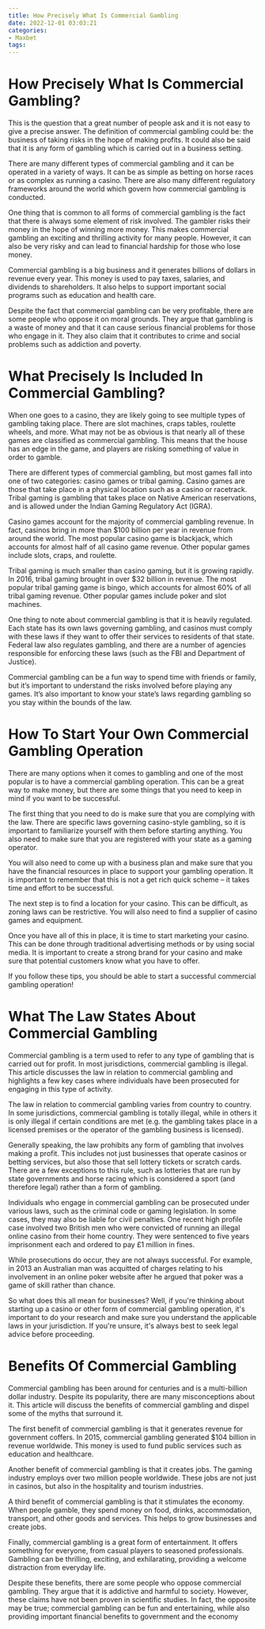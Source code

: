 ```yaml
---
title: How Precisely What Is Commercial Gambling 
date: 2022-12-01 03:03:21
categories:
- Maxbet
tags:
---
```



#  How Precisely What Is Commercial Gambling? 

This is the question that a great number of people ask and it is not easy to give a precise answer. The definition of commercial gambling could be: the business of taking risks in the hope of making profits. It could also be said that it is any form of gambling which is carried out in a business setting.

There are many different types of commercial gambling and it can be operated in a variety of ways. It can be as simple as betting on horse races or as complex as running a casino. There are also many different regulatory frameworks around the world which govern how commercial gambling is conducted.

One thing that is common to all forms of commercial gambling is the fact that there is always some element of risk involved. The gambler risks their money in the hope of winning more money. This makes commercial gambling an exciting and thrilling activity for many people. However, it can also be very risky and can lead to financial hardship for those who lose money.

Commercial gambling is a big business and it generates billions of dollars in revenue every year. This money is used to pay taxes, salaries, and dividends to shareholders. It also helps to support important social programs such as education and health care.

Despite the fact that commercial gambling can be very profitable, there are some people who oppose it on moral grounds. They argue that gambling is a waste of money and that it can cause serious financial problems for those who engage in it. They also claim that it contributes to crime and social problems such as addiction and poverty.

#  What Precisely Is Included In Commercial Gambling? 

When one goes to a casino, they are likely going to see multiple types of gambling taking place. There are slot machines, craps tables, roulette wheels, and more. What may not be as obvious is that nearly all of these games are classified as commercial gambling. This means that the house has an edge in the game, and players are risking something of value in order to gamble.

There are different types of commercial gambling, but most games fall into one of two categories: casino games or tribal gaming. Casino games are those that take place in a physical location such as a casino or racetrack. Tribal gaming is gambling that takes place on Native American reservations, and is allowed under the Indian Gaming Regulatory Act (IGRA). 

Casino games account for the majority of commercial gambling revenue. In fact, casinos bring in more than $100 billion per year in revenue from around the world. The most popular casino game is blackjack, which accounts for almost half of all casino game revenue. Other popular games include slots, craps, and roulette. 

Tribal gaming is much smaller than casino gaming, but it is growing rapidly. In 2016, tribal gaming brought in over $32 billion in revenue. The most popular tribal gaming game is bingo, which accounts for almost 60% of all tribal gaming revenue. Other popular games include poker and slot machines. 

One thing to note about commercial gambling is that it is heavily regulated. Each state has its own laws governing gambling, and casinos must comply with these laws if they want to offer their services to residents of that state. Federal law also regulates gambling, and there are a number of agencies responsible for enforcing these laws (such as the FBI and Department of Justice). 

Commercial gambling can be a fun way to spend time with friends or family, but it’s important to understand the risks involved before playing any games. It’s also important to know your state’s laws regarding gambling so you stay within the bounds of the law.

#  How To Start Your Own Commercial Gambling Operation 

There are many options when it comes to gambling and one of the most popular is to have a commercial gambling operation. This can be a great way to make money, but there are some things that you need to keep in mind if you want to be successful.

The first thing that you need to do is make sure that you are complying with the law. There are specific laws governing casino-style gambling, so it is important to familiarize yourself with them before starting anything. You also need to make sure that you are registered with your state as a gaming operator.

You will also need to come up with a business plan and make sure that you have the financial resources in place to support your gambling operation. It is important to remember that this is not a get rich quick scheme – it takes time and effort to be successful.

The next step is to find a location for your casino. This can be difficult, as zoning laws can be restrictive. You will also need to find a supplier of casino games and equipment.

Once you have all of this in place, it is time to start marketing your casino. This can be done through traditional advertising methods or by using social media. It is important to create a strong brand for your casino and make sure that potential customers know what you have to offer.

If you follow these tips, you should be able to start a successful commercial gambling operation!

#  What The Law States About Commercial Gambling 

Commercial gambling is a term used to refer to any type of gambling that is carried out for profit. In most jurisdictions, commercial gambling is illegal. This article discusses the law in relation to commercial gambling and highlights a few key cases where individuals have been prosecuted for engaging in this type of activity.

The law in relation to commercial gambling varies from country to country. In some jurisdictions, commercial gambling is totally illegal, while in others it is only illegal if certain conditions are met (e.g. the gambling takes place in a licensed premises or the operator of the gambling business is licensed).

Generally speaking, the law prohibits any form of gambling that involves making a profit. This includes not just businesses that operate casinos or betting services, but also those that sell lottery tickets or scratch cards. There are a few exceptions to this rule, such as lotteries that are run by state governments and horse racing which is considered a sport (and therefore legal) rather than a form of gambling.

Individuals who engage in commercial gambling can be prosecuted under various laws, such as the criminal code or gaming legislation. In some cases, they may also be liable for civil penalties. One recent high profile case involved two British men who were convicted of running an illegal online casino from their home country. They were sentenced to five years imprisonment each and ordered to pay £1 million in fines.

While prosecutions do occur, they are not always successful. For example, in 2013 an Australian man was acquitted of charges relating to his involvement in an online poker website after he argued that poker was a game of skill rather than chance.

So what does this all mean for businesses? Well, if you're thinking about starting up a casino or other form of commercial gambling operation, it's important to do your research and make sure you understand the applicable laws in your jurisdiction. If you're unsure, it's always best to seek legal advice before proceeding.

#  Benefits Of Commercial Gambling

Commercial gambling has been around for centuries and is a multi-billion dollar industry. Despite its popularity, there are many misconceptions about it. This article will discuss the benefits of commercial gambling and dispel some of the myths that surround it.

The first benefit of commercial gambling is that it generates revenue for government coffers. In 2015, commercial gambling generated $104 billion in revenue worldwide. This money is used to fund public services such as education and healthcare.

Another benefit of commercial gambling is that it creates jobs. The gaming industry employs over two million people worldwide. These jobs are not just in casinos, but also in the hospitality and tourism industries.

A third benefit of commercial gambling is that it stimulates the economy. When people gamble, they spend money on food, drinks, accommodation, transport, and other goods and services. This helps to grow businesses and create jobs.

Finally, commercial gambling is a great form of entertainment. It offers something for everyone, from casual players to seasoned professionals. Gambling can be thrilling, exciting, and exhilarating, providing a welcome distraction from everyday life.

Despite these benefits, there are some people who oppose commercial gambling. They argue that it is addictive and harmful to society. However, these claims have not been proven in scientific studies. In fact, the opposite may be true; commercial gambling can be fun and entertaining, while also providing important financial benefits to government and the economy